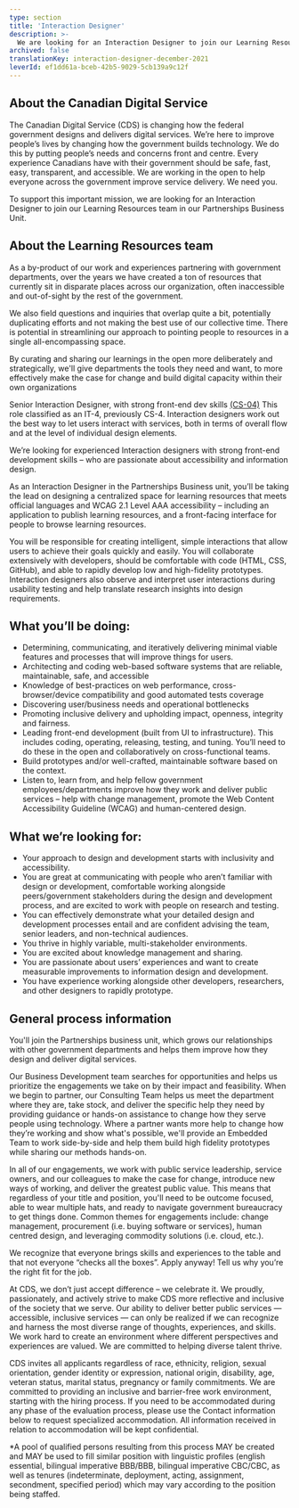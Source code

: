 ```yaml
---
type: section
title: 'Interaction Designer'
description: >-
  We are looking for an Interaction Designer to join our Learning Resources team in our Partnerships Business Unit. 
archived: false
translationKey: interaction-designer-december-2021
leverId: ef1dd61a-bceb-42b5-9029-5cb139a9c12f
---
```



## About the Canadian Digital Service

The Canadian Digital Service (CDS) is changing how the federal government designs and delivers digital services. We’re here to improve people’s lives by changing how the government builds technology. We do this by putting people’s needs and concerns front and centre. Every experience Canadians have with their government should be safe, fast, easy, transparent, and accessible. We are working in the open to help everyone across the government improve service delivery. We need you.

To support this important mission, we are looking for an Interaction Designer to join our Learning Resources team in our Partnerships Business Unit. 

## About the Learning Resources team

As a by-product of our work and experiences partnering with government departments, over the years we have created a ton of resources that currently sit in disparate places across our organization, often inaccessible and out-of-sight by the rest of the government. 

We also field questions and inquiries that overlap quite a bit, potentially duplicating efforts and not making the best use of our collective time. There is potential in streamlining our approach to pointing people to resources in a single all-encompassing space. 

By curating and sharing our learnings in the open more deliberately and strategically, we'll give departments the tools they need and want, to more effectively make the case for change and build digital capacity within their 
own organizations

Senior Interaction Designer, with strong front-end dev skills [(CS-04)](https://www.tbs-sct.gc.ca/agreements-conventions/view-visualiser-eng.aspx?id=1#tocxx327633) This role classified as an IT-4, previously 
CS-4. Interaction designers work out the best way to let users interact with services, both in terms of overall flow and at the level of individual design elements.

We’re looking for experienced Interaction designers with strong front-end development skills – who are passionate about accessibility and information design.

As an Interaction Designer in the Partnerships Business unit, you’ll be taking the lead on designing a centralized space for learning resources that meets official languages and WCAG 2.1 Level AAA accessibility – including an application to publish learning resources, and a front-facing interface for people to browse learning resources. 

You will be responsible for creating intelligent, simple interactions that allow users to achieve their goals quickly and easily. You will collaborate extensively with developers, should be comfortable with code (HTML, CSS, GitHub), and able to rapidly develop low and high-fidelity prototypes. Interaction designers also observe and interpret user interactions during usability testing and help translate research insights into design requirements.

## What you’ll be doing:

- Determining, communicating, and iteratively delivering minimal viable features and processes that will improve things for users. 
- Architecting and coding web-based software systems that are reliable, maintainable, safe, and accessible
- Knowledge of best-practices on web performance, cross-browser/device compatibility and good automated tests coverage
- Discovering user/business needs and operational bottlenecks
- Promoting inclusive delivery and upholding impact, openness, integrity and fairness.
- Leading front-end development (built from UI to infrastructure). This includes coding, operating, releasing, testing, and tuning. You’ll need to do these in the open and collaboratively on cross-functional teams. 
- Build prototypes and/or well-crafted, maintainable software based on the context. 
- Listen to, learn from, and help fellow government employees/departments improve how they work and deliver public services – help with change management, promote the Web Content Accessibility Guideline (WCAG) and human-centered design.

## What we’re looking for:

- Your approach to design and development starts with inclusivity and accessibility.
- You are great at communicating with people who aren’t familiar with design or development, comfortable working alongside peers/government stakeholders during the design and development process, and are excited to work with people on research and testing.
- You can effectively demonstrate what your detailed design and development processes entail and are confident advising the team, senior leaders, and non-technical audiences.
- You thrive in highly variable, multi-stakeholder environments.
- You are excited about knowledge management and sharing.
- You are passionate about users’ experiences and want to create measurable improvements to information design and development.
- You have experience working alongside other developers, researchers, and other designers to rapidly prototype.

## General process information
You'll join the Partnerships business unit, which grows our relationships with other government departments and helps them improve how they design and deliver digital services.  

Our Business Development team searches for opportunities and helps us prioritize the engagements we take on by their impact and feasibility. When we begin to partner, our Consulting Team helps us meet the department where they are, take stock, and deliver the specific help they need by providing guidance or hands-on assistance to change how they serve people using technology. Where a partner wants more help to change how they’re working and show what's possible, we'll provide an Embedded Team to work side-by-side and help them build high fidelity prototypes while sharing our methods hands-on. 

In all of our engagements, we work with public service leadership, service owners, and our colleagues to make the case for change, introduce new ways of working, and deliver the greatest public value. This means that regardless of your title and position, you'll need to be outcome focused, able to wear multiple hats, and ready to navigate government bureaucracy to get things done. Common themes for engagements include: change management, procurement (i.e. buying software or services), human centred design, and leveraging commodity solutions (i.e. cloud, etc.).

We recognize that everyone brings skills and experiences to the table and that not everyone “checks all the boxes”. Apply anyway! Tell us why you’re the right fit for the job.

At CDS, we don’t just accept difference – we celebrate it. We proudly, passionately, and actively strive to make CDS more reflective and inclusive of the society that we serve. Our ability to deliver better public services — accessible, inclusive services — can only be realized if we can recognize and harness the most diverse range of thoughts, experiences, and skills. We work hard to create an environment where different perspectives and experiences are valued. We are committed to helping diverse talent thrive.

CDS invites all applicants regardless of race, ethnicity, religion, sexual orientation, gender identity or expression, national origin, disability, age, veteran status, marital status, pregnancy or family commitments. We are committed to providing an inclusive and barrier-free work environment, starting with the hiring process. If you need to be accommodated during any phase of the evaluation process, please use the Contact information below to request specialized accommodation. All information received in relation to accommodation will be kept confidential.

*A pool of qualified persons resulting from this process MAY be created and MAY be used to fill similar position with linguistic profiles (english essential, bilingual imperative BBB/BBB, bilingual imperative CBC/CBC, as well as tenures (indeterminate, deployment, acting, assignment, secondment, specified period) which may vary according to the position being staffed.







